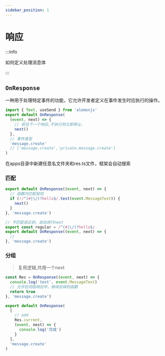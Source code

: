 ```yaml
---
sidebar_position: 1
---
```


# 响应

:::info

如何定义处理消息体

:::

## `OnResponse`

一种用于处理特定事件的功能，它允许开发者定义在事件发生时应执行的操作。

```ts title="src/apps/**/*/res.ts"
import { Text, useSend } from 'alemonjs'
export default OnResponse(
  (event, next) => {
    // 前往下一个响应,不执行则立即停止。
    next()
  },
  // 事件类型
  'message.create'
  // ['message.create','private.message.create']
)
```

在apps目录中新建任意名文件夹和res.ts文件，框架会自动搜索

### 匹配

```ts title="src/apps/**/*/res.ts"
export default OnResponse((event, next) => {
  // 函数内匹配规则
  if (!/^(#|\/)?hello$/.test(event.MessageText)) {
    next()
  }
}, 'message.create')
```

```ts title="src/apps/**/*/res.ts"
// 不匹配该正则，自动进行next
export const regular = /^(#|\/)?hello$/
export default OnResponse((event, next) => {
  //
}, 'message.create')
```

### 分组

> 复用逻辑,共用一个next

```ts
const Res = OnResponse((event, next) => {
  console.log('text', event.MessageText)
  // 允许在同组响应中，继续后续的函数
  return true
}, 'message.create')

export default OnResponse(
  [
    // add
    Res.current,
    (event, next) => {
      console.log('完成')
    }
  ],
  'message.create'
)
```
